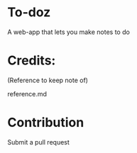 # To-doz
A web-app that lets you make notes to do

# Credits:

(Reference to keep note of)

reference.md

# Contribution

Submit a pull request